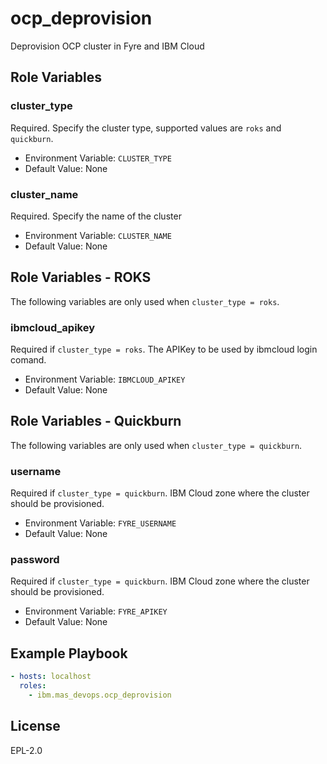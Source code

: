 ocp_deprovision
===============

Deprovision OCP cluster in Fyre and IBM Cloud

Role Variables
--------------

### cluster_type
Required.  Specify the cluster type, supported values are `roks` and `quickburn`.

- Environment Variable: `CLUSTER_TYPE`
- Default Value: None

### cluster_name
Required.  Specify the name of the cluster

- Environment Variable: `CLUSTER_NAME`
- Default Value: None


Role Variables - ROKS
---------------------
The following variables are only used when `cluster_type = roks`.

### ibmcloud_apikey
Required if `cluster_type = roks`.  The APIKey to be used by ibmcloud login comand.

- Environment Variable: `IBMCLOUD_APIKEY`
- Default Value: None


Role Variables - Quickburn
--------------------------
The following variables are only used when `cluster_type = quickburn`.

### username
Required if `cluster_type = quickburn`.  IBM Cloud zone where the cluster should be provisioned.

- Environment Variable: `FYRE_USERNAME`
- Default Value: None

### password
Required if `cluster_type = quickburn`.  IBM Cloud zone where the cluster should be provisioned.

- Environment Variable: `FYRE_APIKEY`
- Default Value: None


Example Playbook
----------------

```yaml
- hosts: localhost
  roles:
    - ibm.mas_devops.ocp_deprovision
```

License
-------

EPL-2.0
